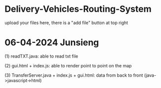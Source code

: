 # Delivery-Vehicles-Routing-System
upload your files here, there is a "add file" button at top right

# 06-04-2024 Junsieng
(1) readTXT.java: able to read txt file
    
(2) gui.html + index.js: able to render point to point on the map
    
(3) TransferServer.java + index.js + gui.html: data from back to front (java->javascript->html)
